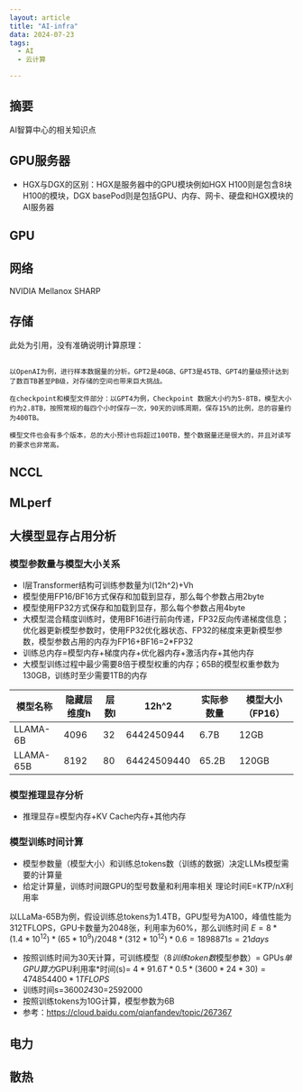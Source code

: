 ```yaml
---
layout: article
title: "AI-infra"
data: 2024-07-23
tags:
  - AI
  - 云计算

---
```



## 摘要

AI智算中心的相关知识点

## GPU服务器

- HGX与DGX的区别：HGX是服务器中的GPU模块例如HGX H100则是包含8块H100的模块，DGX basePod则是包括GPU、内存、网卡、硬盘和HGX模块的AI服务器

## GPU

## 网络

NVIDIA Mellanox SHARP

## 存储

此处为引用，没有准确说明计算原理：

```

以OpenAI为例，进行样本数据量的分析。GPT2是40GB、GPT3是45TB、GPT4的量级预计达到了数百TB甚至PB级，对存储的空间也带来巨大挑战。

在checkpoint和模型文件部分：以GPT4为例，Checkpoint 数据大小约为5-8TB，模型大小约为2.8TB，按照常规的每四个小时保存一次，90天的训练周期，保存15%的比例，总的容量约为400TB。

模型文件也会有多个版本，总的大小预计也将超过100TB，整个数据量还是很大的，并且对读写的要求也非常高。

```

## NCCL

## MLperf

## 大模型显存占用分析

### 模型参数量与模型大小关系

- l层Transformer结构可训练参数量为l(12h^2)+Vh
- 模型使用FP16/BF16方式保存和加载到显存，那么每个参数占用2byte
- 模型使用FP32方式保存和加载到显存，那么每个参数占用4byte
- 大模型混合精度训练时，使用BF16进行前向传递，FP32反向传递梯度信息；优化器更新模型参数时，使用FP32优化器状态、FP32的梯度来更新模型参数，模型参数占用的内存为FP16+BF16=2*FP32
- 训练总内存=模型内存+梯度内存+优化器内存+激活内存+其他内存
- 大模型训练过程中最少需要8倍于模型权重的内存；65B的模型权重参数为130GB，训练时至少需要1TB的内存

| 模型名称 | 隐藏层维度h | 层数l | 12h^2 | 实际参数量 | 模型大小（FP16） |
| -------- | ----------- | ----- | ----- | ---------- | ---------------- |
| LLAMA-6B | 4096        | 32      | 6442450944 | 6.7B      | 12GB       |
| LLAMA-65B| 8192        | 80      | 64424509440 | 65.2B     | 120GB     |

### 模型推理显存分析

- 推理显存=模型内存+KV Cache内存+其他内存

### 模型训练时间计算

- 模型参数量（模型大小）和训练总tokens数（训练的数据）决定LLMs模型需要的计算量
- 给定计算量，训练时间跟GPU的型号数量和利用率相关
理论时间E=K*T*P/n*X*利用率

以LLaMa-65B为例，假设训练总tokens为1.4TB，GPU型号为A100，峰值性能为312TFLOPS，GPU卡数量为2048张，利用率为60%，那么训练时间
$E=8*(1.4*10^{12})*(65*10^9)/2048*(312*10^{12})*0.6=1898871s=21 days$

- 按照训练时间为30天计算，可训练模型（8*训练token数*模型参数）= GPUs*单GPU算力*GPU利用率*时间(s)= $4*91.6T*0.5*(3600*24*30)=474854400*1TFLOPS$
- 训练时间s=3600*24*30=2592000
- 按照训练tokens为10G计算，模型参数为6B
- 参考：https://cloud.baidu.com/qianfandev/topic/267367

## 电力

## 散热
